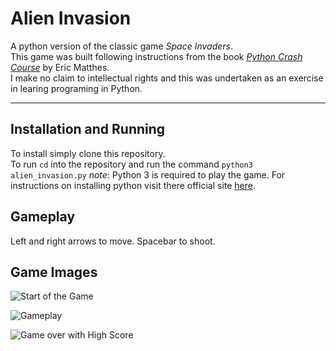 # Alien Invasion

A python version of the classic game _Space Invaders_.   
This game was built following instructions from the book _[Python Crash Course](https://www.amazon.co.uk/Python-Crash-Course-Hands-Project-Based-ebook/dp/B018UXJ9RI)_ by Eric Matthes.  
I make no claim to intellectual rights and this was undertaken as an exercise in learing programing in Python.  

---

## Installation and Running

To install simply clone this repository.  
To run `cd` into the repository and run the command `python3 alien_invasion.py`
_note_: Python 3 is required to play the game. For instructions on installing python visit there official site [here](https://www.python.org/).
  
## Gameplay
  
Left and right arrows to move. Spacebar to shoot.  

## Game Images
![Start of the Game](https://zappy.zapier.com/082B1247-EEA2-4D74-98BA-89E3053B30B5.png)

![Gameplay](https://zappy.zapier.com/2B62DD3B-8321-4E85-952F-BEADEFE438AC.png)

![Game over with High Score](https://zappy.zapier.com/AA90230A-1CB9-4DE7-B76C-BC489CA6DB42.png)
